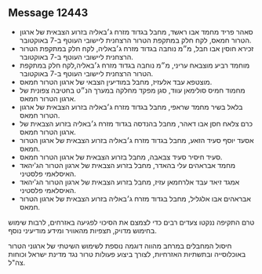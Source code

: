## Message 12443

* סאהר פריד מחמד אבו ראשד, מחבל בגדוד מזרח ג׳באליה בזרוע הצבאית של ארגון הטרור חמאס, לקח חלק במתקפת הטרור הרצחנית ליישובי העוטף ב-7 באוקטובר.
* זכירא חוסין אבו חבל, מ״מ נוחבה בגדוד מזרח ג׳באליה, לקח חלק במתקפת הטרור הרצחנית ליישובי העוטף ב-7 באוקטובר.
* מוחמד רביע מוצבאח עריני, מ״מ נוחבה בגדוד מזרח ג׳באליה,לקח חלק במתקפת הטרור הרצחנית ליישובי העוטף ב-7 באוקטובר.
* מוצטפא עבד אלעזיז, מחבל במודיעין הצבאי של ארגון הטרור חמאס.
* מחמוד חמיס סולימאן עווד, סגן מפקד מחלקה במערך הנ״ט בחטיבה צפונית של ארגון הטרור חמאס.
* בלאל בשיר מחמד שראפי, מחבל בגדוד מזרח ג׳באליה בזרוע הצבאית של ארגון הטרור חמאס.
* כרם צלאח חסן אבו דאהר, מחבל בהנדסה בגדוד מזרח ג׳באליה בזרוע הצבאית של ארגון הטרור חמאס.
* אסעד יוסף סעיד הזאע, מחבל בגדוד מזרח ג׳באליה בזרוע הצבאית של ארגון הטרור חמאס.
* סעיד חיסיר סעיד צבאבה, מחבל בזרוע הצבאית של ארגון הטרור חמאס.
* מחמד אבראהים עלי בהאדר, מחבל בזרוע הצבאית של ארגון הטרור הג'יהאד האיסלאמי פלסטיני.
* אמגד זיאד עבד אלרחמאן עזיז, מחבל בזרוע הצבאית של ארגון הטרור הג'יהאד האיסלאמי פלסטיני.
* אבראהים אבו אלגליל, מחבל בגדוד מזרח ג׳באליה בזרוע הצבאית של ארגון הטרור חמאס.

טרם התקיפה ננקטו צעדים רבים כדי לצמצם את הסיכוי לפגיעה באזרחים, לרבות שימוש בחימוש מדויק, תצפיות מהאוויר ומידע מודיעיני נוסף.

חיסול המחבלים במרחב מהווה דוגמה נוספת לשימוש השיטתי של ארגוני הטרור באוכלוסייה ובתשתיות האזרחיות, לצורך ביצוע פעולות טרור נגד מדינת ישראל וכוחות צה"ל.

